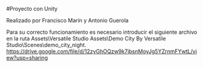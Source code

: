 #Proyecto con Unity

Realizado por Francisco Marín y Antonio Guerola

Para su correcto funcionamiento es necesario introducir el siguiente archivo en la ruta Assets\Versatile Studio Assets\Demo City By Versatile Studio\Scenes\demo_city_night.
https://drive.google.com/file/d/12zyGhOQzw9k7jbsnMoyJg5YZrnmFYwtL/view?usp=sharing
